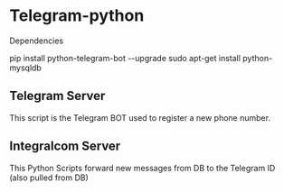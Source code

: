 # Telegram-python

Dependencies

pip install python-telegram-bot --upgrade
sudo apt-get install python-mysqldb

## Telegram Server
This script is the Telegram BOT used to register a new phone number.

## Integralcom Server
This Python Scripts forward new messages from DB to the Telegram ID (also pulled from DB)
